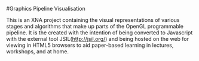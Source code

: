 #Graphics Pipeline Visualisation

This is an XNA project containing the visual representations of various stages and algorithms that make up parts of the OpenGL programmable pipeline. It is the created with the intention of being converted to Javascript with the external tool JSIL(http://jsil.org/) and being hosted on the web for viewing in HTML5 browsers to aid paper-based learning in lectures, workshops, and at home. 

